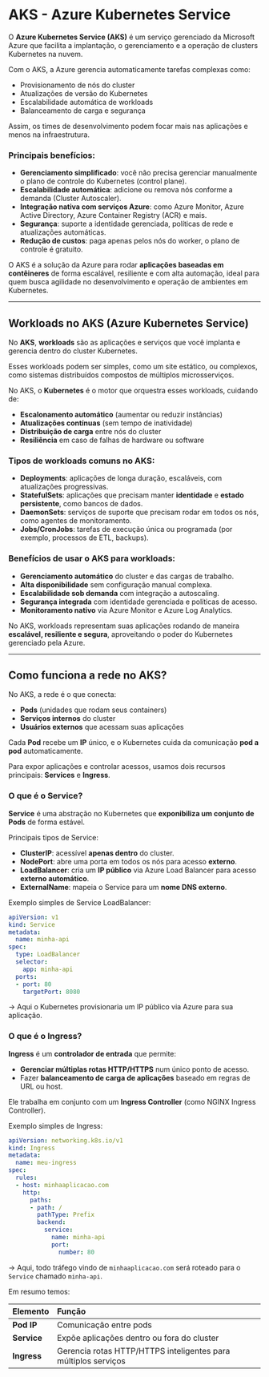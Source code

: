 # AKS - Azure Kubernetes Service

O **Azure Kubernetes Service (AKS)** é um serviço gerenciado da Microsoft Azure que facilita a implantação, o gerenciamento e a operação de clusters Kubernetes na nuvem.

Com o AKS, a Azure gerencia automaticamente tarefas complexas como:
- Provisionamento de nós do cluster
- Atualizações de versão do Kubernetes
- Escalabilidade automática de workloads
- Balanceamento de carga e segurança

Assim, os times de desenvolvimento podem focar mais nas aplicações e menos na infraestrutura.

### Principais benefícios:

- **Gerenciamento simplificado**: você não precisa gerenciar manualmente o plano de controle do Kubernetes (control plane).
- **Escalabilidade automática**: adicione ou remova nós conforme a demanda (Cluster Autoscaler).
- **Integração nativa com serviços Azure**: como Azure Monitor, Azure Active Directory, Azure Container Registry (ACR) e mais.
- **Segurança**: suporte a identidade gerenciada, políticas de rede e atualizações automáticas.
- **Redução de custos**: paga apenas pelos nós do worker, o plano de controle é gratuito.

O AKS é a solução da Azure para rodar **aplicações baseadas em contêineres** de forma escalável, resiliente e com alta automação, ideal para quem busca agilidade no desenvolvimento e operação de ambientes em Kubernetes.

---

## Workloads no AKS (Azure Kubernetes Service)

No **AKS**, **workloads** são as aplicações e serviços que você implanta e gerencia dentro do cluster Kubernetes.  

Esses workloads podem ser simples, como um site estático, ou complexos, como sistemas distribuídos compostos de múltiplos microsserviços.

No AKS, o **Kubernetes** é o motor que orquestra esses workloads, cuidando de:
- **Escalonamento automático** (aumentar ou reduzir instâncias)
- **Atualizações contínuas** (sem tempo de inatividade)
- **Distribuição de carga** entre nós do cluster
- **Resiliência** em caso de falhas de hardware ou software

### Tipos de workloads comuns no AKS:

- **Deployments**: aplicações de longa duração, escaláveis, com atualizações progressivas.
- **StatefulSets**: aplicações que precisam manter **identidade** e **estado persistente**, como bancos de dados.
- **DaemonSets**: serviços de suporte que precisam rodar em todos os nós, como agentes de monitoramento.
- **Jobs/CronJobs**: tarefas de execução única ou programada (por exemplo, processos de ETL, backups).

### Benefícios de usar o AKS para workloads:

- **Gerenciamento automático** do cluster e das cargas de trabalho.
- **Alta disponibilidade** sem configuração manual complexa.
- **Escalabilidade sob demanda** com integração a autoscaling.
- **Segurança integrada** com identidade gerenciada e políticas de acesso.
- **Monitoramento nativo** via Azure Monitor e Azure Log Analytics.

No AKS, workloads representam suas aplicações rodando de maneira **escalável, resiliente e segura**, aproveitando o poder do Kubernetes gerenciado pela Azure.

---

## Como funciona a **rede no AKS?**
 
No AKS, a rede é o que conecta:

- **Pods** (unidades que rodam seus containers)
- **Serviços internos** do cluster
- **Usuários externos** que acessam suas aplicações

Cada **Pod** recebe um **IP** único, e o Kubernetes cuida da comunicação **pod a pod** automaticamente.  

Para expor aplicações e controlar acessos, usamos dois recursos principais: **Services** e **Ingress**.

### O que é o **Service**?

**Service** é uma abstração no Kubernetes que **exponibiliza um conjunto de Pods** de forma estável.

Principais tipos de Service:
- **ClusterIP**: acessível **apenas dentro** do cluster.
- **NodePort**: abre uma porta em todos os nós para acesso **externo**.
- **LoadBalancer**: cria um **IP público** via Azure Load Balancer para acesso **externo automático**.
- **ExternalName**: mapeia o Service para um **nome DNS externo**.

Exemplo simples de Service LoadBalancer:

```yaml
apiVersion: v1
kind: Service
metadata:
  name: minha-api
spec:
  type: LoadBalancer
  selector:
    app: minha-api
  ports:
  - port: 80
    targetPort: 8080
```

→ Aqui o Kubernetes provisionaria um IP público via Azure para sua aplicação.

### O que é o **Ingress**?

**Ingress** é um **controlador de entrada** que permite:
- **Gerenciar múltiplas rotas HTTP/HTTPS** num único ponto de acesso.
- Fazer **balanceamento de carga de aplicações** baseado em regras de URL ou host.

Ele trabalha em conjunto com um **Ingress Controller** (como NGINX Ingress Controller).

Exemplo simples de Ingress:

```yaml
apiVersion: networking.k8s.io/v1
kind: Ingress
metadata:
  name: meu-ingress
spec:
  rules:
  - host: minhaaplicacao.com
    http:
      paths:
      - path: /
        pathType: Prefix
        backend:
          service:
            name: minha-api
            port:
              number: 80
```

→ Aqui, todo tráfego vindo de `minhaaplicacao.com` será roteado para o `Service` chamado `minha-api`.

Em resumo temos:

| Elemento | Função |
|:---------|:------|
| **Pod IP** | Comunicação entre pods |
| **Service** | Expõe aplicações dentro ou fora do cluster |
| **Ingress** | Gerencia rotas HTTP/HTTPS inteligentes para múltiplos serviços |